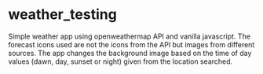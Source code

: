 # weather_testing
Simple weather app using openweathermap API and vanilla javascript. 
The forecast icons used are not the icons from the API but images from different sources.
The app changes the background image based on the time of day values (dawn, day, sunset or night) given from the location searched.

